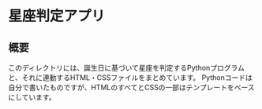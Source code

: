 # 星座判定アプリ

## 概要
このディレクトリには、誕生日に基づいて星座を判定するPythonプログラムと、それに連動するHTML・CSSファイルをまとめています。
Pythonコードは自分で書いたものですが、HTMLのすべてとCSSの一部はテンプレートをベースにしています。
